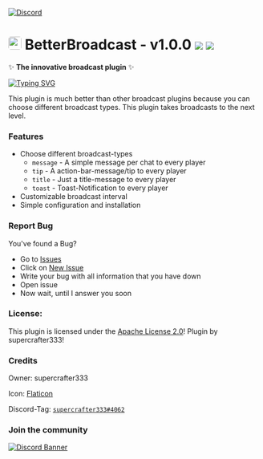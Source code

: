 [![Discord](https://img.shields.io/badge/chat-on%20discord-7289da.svg)](https://discord.gg/ca6cWPpERp)

# <a href="https://supercrafter333.github.io/BetterBroadcast/"><img src="https://github.com/supercrafter333/BetterBroadcast/blob/master/icon.png?raw=true" width="26" float="left" style="border-radius: 0.3rem"></a> BetterBroadcast - v1.0.0  [![](https://poggit.pmmp.io/shield.state/BetterBroadcast)](https://poggit.pmmp.io/p/BetterBroadcast) [![](https://poggit.pmmp.io/shield.dl.total/BetterBroadcast)](https://poggit.pmmp.io/p/BetterBroadcast)

✨ **The innovative broadcast plugin** ✨

[![Typing SVG](https://readme-typing-svg.herokuapp.com?center=true&vCenter=true&lines=✨BetterBroadcast✨;📌+Toastnotification-Broadcasts;📌+Message-Broadcasts;📌+Tip-Broadcasts;📌+Title-Broadcasts)](.)

This plugin is much better than other broadcast plugins because you can choose different broadcast types. This plugin takes broadcasts to the next level.

### Features

- Choose different broadcast-types
  - `message` - A simple message per chat to every player
  - `tip` - A action-bar-message/tip to every player
  - `title` - Just a title-message to every player
  - `toast` - Toast-Notification to every player
- Customizable broadcast interval
- Simple configuration and installation

### Report Bug

You've found a Bug?

- Go to [Issues](https://github.com/supercrafter333/BetterBroadcast/issues)
- Click on [New Issue](https://github.com/supercrafter333/BetterBroadcast/issues/new)
- Write your bug with all information that you have down
- Open issue
- Now wait, until I answer you soon

### License:

This plugin is licensed under the [Apache License 2.0](/LICENSE)! Plugin by supercrafter333!

### Credits

Owner: supercrafter333

Icon: [Flaticon](https://www.flaticon.com/free-icon/broadcast_3315547)

Discord-Tag: [`supercrafter333#4062`](https://discordapp.com/users/511252471616897024)

### Join the community

[![Discord Banner](https://discordapp.com/api/guilds/847099444465238036/widget.png?style=banner3)](https://discord.gg/ca6cWPpERp)
